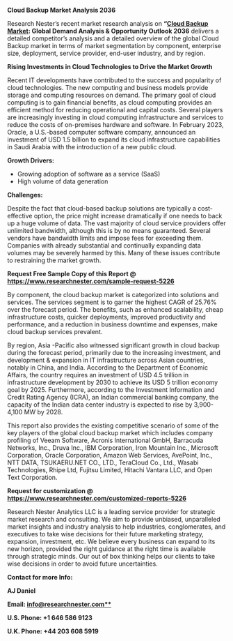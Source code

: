 ﻿**Cloud Backup Market Analysis 2036**

Research Nester’s recent market research analysis on **“[Cloud Backup Market](https://www.researchnester.com/reports/cloud-backup-market/5226): Global Demand Analysis & Opportunity Outlook 2036** delivers a detailed competitor’s analysis and a detailed overview of the global Cloud Backup market in terms of market segmentation by component, enterprise size, deployment, service provider, end-user industry, and by region. 

**Rising Investments in Cloud Technologies to Drive the Market Growth**

Recent IT developments have contributed to the success and popularity of cloud technologies. The new computing and business models provide storage and computing resources on demand. The primary goal of cloud computing is to gain financial benefits, as cloud computing provides an efficient method for reducing operational and capital costs. Several players are increasingly investing in cloud computing infrastructure and services to reduce the costs of on-premises hardware and software. In February 2023, Oracle, a U.S.-based computer software company, announced an investment of USD 1.5 billion to expand its cloud infrastructure capabilities in Saudi Arabia with the introduction of a new public cloud.

**Growth Drivers:**

- Growing adoption of software as a service (SaaS)
- High volume of data generation

**Challenges:**

Despite the fact that cloud-based backup solutions are typically a cost-effective option, the price might increase dramatically if one needs to back up a huge volume of data. The vast majority of cloud service providers offer unlimited bandwidth, although this is by no means guaranteed. Several vendors have bandwidth limits and impose fees for exceeding them. Companies with already substantial and continually expanding data volumes may be severely harmed by this. Many of these issues contribute to restraining the market growth.

**Request Free Sample Copy of this Report @ <https://www.researchnester.com/sample-request-5226>** 

By component, the cloud backup market is categorized into solutions and services. The services segment is to garner the highest CAGR of 25.76% over the forecast period. The benefits, such as enhanced scalability, cheap infrastructure costs, quicker deployments, improved productivity and performance, and a reduction in business downtime and expenses, make cloud backup services prevalent. 

By region, Asia -Pacific also witnessed significant growth in cloud backup during the forecast period, primarily due to the increasing investment, and development & expansion in IT infrastructure across Asian countries, notably in China, and India. According to the Department of Economic Affairs, the country requires an investment of USD 4.5 trillion in infrastructure development by 2030 to achieve its USD 5 trillion economy goal by 2025. Furthermore, according to the Investment Information and Credit Rating Agency (ICRA), an Indian commercial banking company, the capacity of the Indian data center industry is expected to rise by 3,900-4,100 MW by 2028.

This report also provides the existing competitive scenario of some of the key players of the global cloud backup market which includes company profiling of <a name="_hlk135998398"></a>Veeam Software, Acronis International GmbH, Barracuda Networks, Inc., Druva Inc., IBM Corporation, Iron Mountain Inc., Microsoft Corporation, Oracle Corporation, Amazon Web Services, AvePoint, Inc., NTT DATA, TSUKAERU.NET CO., LTD., TeraCloud Co., Ltd., Wasabi Technologies, Rhipe Ltd, Fujitsu Limited, Hitachi Vantara LLC, and Open Text Corporation.

**Request for customization @ <https://www.researchnester.com/customized-reports-5226>**  

Research Nester Analytics LLC is a leading service provider for strategic market research and consulting. We aim to provide unbiased, unparalleled market insights and industry analysis to help industries, conglomerates, and executives to take wise decisions for their future marketing strategy, expansion, investment, etc. We believe every business can expand to its new horizon, provided the right guidance at the right time is available through strategic minds. Our out of box thinking helps our clients to take wise decisions in order to avoid future uncertainties.

**Contact for more Info:**

**AJ Daniel**

**Email: [info@researchnester.com**](mailto:info@researchnester.com)**

**U.S. Phone: +1 646 586 9123** 

**U.K. Phone: +44 203 608 5919**

